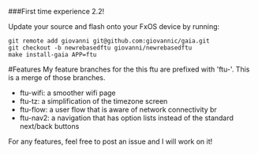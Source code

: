 ###First time experience 2.2!

Update your source and flash onto your FxOS device by running:

```
git remote add giovanni git@github.com:giovannic/gaia.git
git checkout -b newrebasedftu giovanni/newrebasedftu
make install-gaia APP=ftu
```

#Features
My feature branches for the this ftu are prefixed with 'ftu-'. This is a merge
of those branches.

- ftu-wifi: a smoother wifi page
- ftu-tz: a simplification of the timezone screen 
- ftu-flow: a user flow that is aware of network connectivity br
- ftu-nav2: a navigation that has option lists instead of the standard next/back
buttons

For any features, feel free to post an issue and I will work on it!
